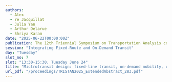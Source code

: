```yaml
---
authors:
  - Alex
  - re Jacquillat
  - Julia Yan
  - Arthur Delarue
  - Shriya Karam
date: "2025-06-22T00:00:00Z"
publication: The 12th Triennial Symposium on Transportation Analysis conference
session: "Integrating Fixed-Route and On-Demand Transit"
day: "Tuesday"
slot_no: 7
slot: "13:30-15:30, Tuesday June 24"
title: "Mictrotransit design: fixed-line transit, on-demand mobility, or both?"
url_pdf: "/proceedings/TRISTAN2025_ExtendedAbstract_283.pdf"
---
```

